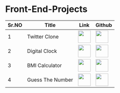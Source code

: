 # Front-End-Projects

|Sr.NO| Title               | Link     | Github  |
|-----|---------------------|------------------|------------------------|
|1 | Twitter Clone |<a href="https://indrarjun.github.io/TWITTER-CLONE/"><img src="https://cdn-icons-png.flaticon.com/512/1055/1055666.png" width=40px height= 40px></a> |<a href="https://github.com/indrarjun/TWITTER-CLONE"><img src="https://raw.githubusercontent.com/rahuldkjain/github-profile-readme-generator/888aff31e1d26dd2a6acf6afebbc34970aeb0118/src/images/icons/Social/github.svg" width=40px height= 40px></a>|
|2 | Digital Clock |<a href="https://indrarjun.github.io/Digital-Clock/"><img src="https://cdn-icons-png.flaticon.com/512/1055/1055666.png" width=40px height= 40px></a> |<a href="https://github.com/indrarjun/Digital-Clock"><img src="https://raw.githubusercontent.com/rahuldkjain/github-profile-readme-generator/888aff31e1d26dd2a6acf6afebbc34970aeb0118/src/images/icons/Social/github.svg" width=40px height= 40px></a>|
|3 | BMI Calculator |<a href="https://indrarjun.github.io/BMI-Calculator/"><img src="https://cdn-icons-png.flaticon.com/512/1055/1055666.png" width=40px height= 40px></a> |<a href="https://github.com/indrarjun/BMI-Calculator"><img src="https://raw.githubusercontent.com/rahuldkjain/github-profile-readme-generator/888aff31e1d26dd2a6acf6afebbc34970aeb0118/src/images/icons/Social/github.svg" width=40px height= 40px></a>|
|4 | Guess The Number |<a href="https://indrarjun.github.io/Guess_Number/"><img src="https://cdn-icons-png.flaticon.com/512/1055/1055666.png" width=40px height= 40px></a> |<a href="https://github.com/indrarjun/Guess_Number"><img src="https://raw.githubusercontent.com/rahuldkjain/github-profile-readme-generator/888aff31e1d26dd2a6acf6afebbc34970aeb0118/src/images/icons/Social/github.svg" width=40px height= 40px></a>|
